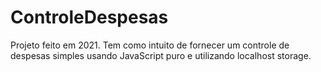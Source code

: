 # ControleDespesas
Projeto feito em 2021.
Tem como intuito de fornecer um controle de despesas simples usando JavaScript puro e utilizando localhost storage.

